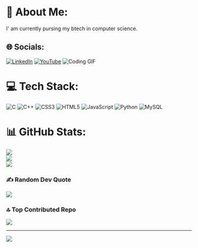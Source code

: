 # 💫 About Me:
I' am currently pursing my btech in computer science.


## 🌐 Socials:
[![LinkedIn](https://img.shields.io/badge/LinkedIn-%230077B5.svg?logo=linkedin&logoColor=white)](https://linkedin.com/in/https://www.linkedin.com/in/harshita-dubey-bb9168286/) [![YouTube](https://img.shields.io/badge/YouTube-%23FF0000.svg?logo=YouTube&logoColor=white)](https://youtube.com/@UCjWFJsvD_j_2YQC4Ua5fNZg) 
![Coding GIF](https://gifdb.com/images/high/animated-chock-coding-c78f6elj32sfoi8q.webp)
# 💻 Tech Stack:
![C](https://img.shields.io/badge/c-%2300599C.svg?style=for-the-badge&logo=c&logoColor=white) ![C++](https://img.shields.io/badge/c++-%2300599C.svg?style=for-the-badge&logo=c%2B%2B&logoColor=white) ![CSS3](https://img.shields.io/badge/css3-%231572B6.svg?style=for-the-badge&logo=css3&logoColor=white) ![HTML5](https://img.shields.io/badge/html5-%23E34F26.svg?style=for-the-badge&logo=html5&logoColor=white) ![JavaScript](https://img.shields.io/badge/javascript-%23323330.svg?style=for-the-badge&logo=javascript&logoColor=%23F7DF1E) ![Python](https://img.shields.io/badge/python-3670A0?style=for-the-badge&logo=python&logoColor=ffdd54) ![MySQL](https://img.shields.io/badge/mysql-4479A1.svg?style=for-the-badge&logo=mysql&logoColor=white)
# 📊 GitHub Stats:
![](https://github-readme-stats.vercel.app/api?username=Hash-D25&theme=dark&hide_border=false&include_all_commits=false&count_private=false)<br/>
![](https://github-readme-streak-stats.herokuapp.com/?user=Hash-D25&theme=dark&hide_border=false)<br/>
![](https://github-readme-stats.vercel.app/api/top-langs/?username=Hash-D25&theme=dark&hide_border=false&include_all_commits=false&count_private=false&layout=compact)

### ✍️ Random Dev Quote
![](https://quotes-github-readme.vercel.app/api?type=horizontal&theme=tokyonight)

### 🔝 Top Contributed Repo
![](https://github-contributor-stats.vercel.app/api?username=Hash-D25&limit=5&theme=tokyonight&combine_all_yearly_contributions=true)

---
[![](https://visitcount.itsvg.in/api?id=Hash-D25&icon=0&color=0)](https://visitcount.itsvg.in)

<!-- Proudly created with GPRM ( https://gprm.itsvg.in ) -->
